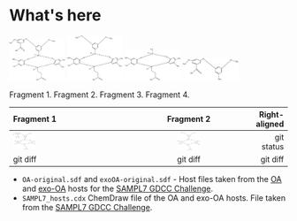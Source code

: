 # What's here

<img src="./images/OA-fragment-1.png" width=20% height=20%> <img src="./images/OA-fragment-2.png" width=20% height=20%> <img src="./images/OA-fragment-3.png" width=20% height=20%> <img src="./images/OA-fragment-4.png" width=20% height=20%>

Fragment 1.            Fragment 2.            Fragment 3.            Fragment 4.

| Fragment 1 | Fragment 2 | Right-aligned |
| :----------- | :------------: | ------------: |
| <img src="./images/OA-fragment-1.png" width=20% height=20%>    |   <img src="./images/OA-fragment-2.png" width=20% height=20%>   |    git status |
| git diff     |    git diff    |      git diff |
- `OA-original.sdf` and `exoOA-original.sdf` - Host files taken from the [OA](https://github.com/samplchallenges/SAMPL7/blob/master/host_guest/GDCC_and_guests/host_files/OA.sdf) and [exo-OA](https://github.com/samplchallenges/SAMPL7/blob/master/host_guest/GDCC_and_guests/host_files/exoOA.sdf) hosts for the [SAMPL7 GDCC Challenge](https://github.com/samplchallenges/SAMPL7/tree/master/host_guest/GDCC_and_guests/host_files).
- `SAMPL7_hosts.cdx` ChemDraw file of the OA and exo-OA hosts. File taken from the [SAMPL7 GDCC Challenge](https://github.com/samplchallenges/SAMPL7/tree/master/host_guest/GDCC_and_guests/host_files).
